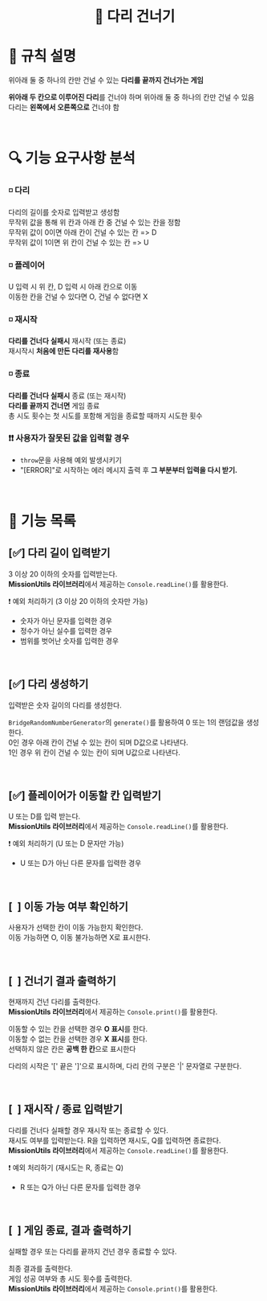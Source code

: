 <h1 align="middle">🌉 다리 건너기</h1>

# 📑 규칙 설명

위아래 둘 중 하나의 칸만 건널 수 있는 **다리를 끝까지 건너가는 게임**

**위아래 두 칸으로 이루어진 다리**를 건너야 하며 위아래 둘 중 하나의 칸만 건널 수 있음  
다리는 **왼쪽에서 오른쪽으로** 건너야 함

</br>

# 🔍 기능 요구사항 분석
### ◽ 다리  
다리의 길이를 숫자로 입력받고 생성함  
무작위 값을 통해 위 칸과 아래 칸 중 건널 수 있는 칸을 정함  
무작위 값이 0이면 아래 칸이 건널 수 있는 칸 => D  
무작위 값이 1이면 위 칸이 건널 수 있는 칸 => U  

### ◽ 플레이어  
U 입력 시 위 칸, D 입력 시 아래 칸으로 이동  
이동한 칸을 건널 수 있다면 O, 건널 수 없다면 X  

### ◽ 재시작
**다리를 건너다 실패시** 재시작 (또는 종료)  
재시작시 **처음에 만든 다리를 재사용**함  

### ◽ 종료
**다리를 건너다 실패시** 종료 (또는 재시작)  
**다리를 끝까지 건너면** 게임 종료  
총 시도 횟수는 첫 시도를 포함해 게임을 종료할 때까지 시도한 횟수

### ❗❗ 사용자가 잘못된 값을 입력할 경우
- `throw`문을 사용해 예외 발생시키기
- "[ERROR]"로 시작하는 에러 메시지 출력 후 **그 부분부터 입력을 다시 받기.**

</br>

# 📝 기능 목록

## [✅] 다리 길이 입력받기   
3 이상 20 이하의 숫자를 입력받는다.  
**MissionUtils 라이브러리**에서 제공하는 `Console.readLine()`를 활용한다.  

❗ 예외 처리하기 (3 이상 20 이하의 숫자만 가능)  
- 숫자가 아닌 문자를 입력한 경우
- 정수가 아닌 실수를 입력한 경우
- 범위를 벗어난 숫자를 입력한 경우  

</br>

## [✅] 다리 생성하기
입력받은 숫자 길이의 다리를 생성한다.

`BridgeRandomNumberGenerator`의 `generate()`를 활용하여 0 또는 1의 랜덤값을 생성한다.  
0인 경우 아래 칸이 건널 수 있는 칸이 되며 D값으로 나타낸다.  
1인 경우 위 칸이 건널 수 있는 칸이 되며 U값으로 나타낸다.  

</br>

## [✅] 플레이어가 이동할 칸 입력받기
U 또는 D를 입력 받는다.  
**MissionUtils 라이브러리**에서 제공하는 `Console.readLine()`를 활용한다.

❗ 예외 처리하기 (U 또는 D 문자만 가능)  
- U 또는 D가 아닌 다른 문자를 입력한 경우

</br>

## [&nbsp; ] 이동 가능 여부 확인하기
사용자가 선택한 칸이 이동 가능한지 확인한다.  
이동 가능하면 O, 이동 불가능하면 X로 표시한다.

</br>

## [&nbsp; ] 건너기 결과 출력하기
현재까지 건넌 다리를 출력한다.   
**MissionUtils 라이브러리**에서 제공하는 `Console.print()`를 활용한다.

이동할 수 있는 칸을 선택한 경우 **O 표시**를 한다.  
이동할 수 없는 칸을 선택한 경우 **X 표시**를 한다.  
선택하지 않은 칸은 **공백 한 칸**으로 표시한다  

다리의 시작은 '[' 끝은 ']'으로 표시하며, 다리 칸의 구분은 '|' 문자열로 구분한다.

</br>

## [&nbsp; ] 재시작 / 종료 입력받기
다리를 건너다 실패할 경우 재시작 또는 종료할 수 있다.  
재시도 여부를 입력받는다. R을 입력하면 재시도, Q를 입력하면 종료한다.  
**MissionUtils 라이브러리**에서 제공하는 `Console.readLine()`를 활용한다.

❗ 예외 처리하기 (재시도는 R, 종료는 Q)  
- R 또는 Q가 아닌 다른 문자를 입력한 경우 

</br>

## [&nbsp; ] 게임 종료, 결과 출력하기
실패할 경우 또는 다리를 끝까지 건넌 경우 종료할 수 있다.  

최종 결과를 출력한다.  
게임 성공 여부와 총 시도 횟수를 출력한다.  
**MissionUtils 라이브러리**에서 제공하는 `Console.print()`를 활용한다.
